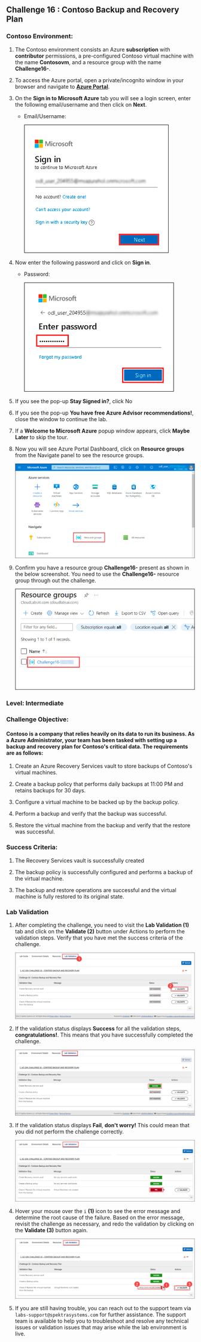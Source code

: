 ## Challenge 16 : Contoso Backup and Recovery Plan

### **Contoso Environment:** 

1. The Contoso environment consists an Azure **subscription** with **contributor** permissions, a pre-configured Contoso virtual machine with the name **Contosovm<inject key="DeploymentID" enableCopy="false"/>**, and a resource group with the name **Challenge16-<inject key="DeploymentID" enableCopy="false"/>**.

1. To access the Azure portal, open a private/incognito window in your browser and navigate to **[Azure Portal](https://portal.azure.com)**.

1. On the **Sign in to Microsoft Azure** tab you will see a login screen, enter the following email/username and then click on **Next**. 
   * Email/Username: <inject key="AzureAdUserEmail"></inject>
   
     ![](media/image7.png "Enter Email")
     
1. Now enter the following password and click on **Sign in**.
   * Password: <inject key="AzureAdUserPassword"></inject>
   
     ![](media/image8.png "Enter Password")
     
1. If you see the pop-up **Stay Signed in?**, click No

1. If you see the pop-up **You have free Azure Advisor recommendations!**, close the window to continue the lab.

1. If a **Welcome to Microsoft Azure** popup window appears, click **Maybe Later** to skip the tour.
   
1. Now you will see Azure Portal Dashboard, click on **Resource groups** from the Navigate panel to see the resource groups.

    ![](media/select-rg.png "Resource groups")
   
1. Confirm you have a resource group **Challenge16-<inject key="DeploymentID" enableCopy="false"/>** present as shown in the below screenshot. You need to use the **Challenge16-<inject key="DeploymentID" enableCopy="false"/>** resource group through out the challenge.

    ![](media/Rg.png "Resource groups")
   

### **Level:**  Intermediate

### **Challenge Objective:**

#### Contoso is a company that relies heavily on its data to run its business. As a Azure Administrator, your team has been tasked with setting up a backup and recovery plan for Contoso's critical data. The requirements are as follows:

1. Create an Azure Recovery Services vault to store backups of Contoso's virtual machines.

1. Create a backup policy that performs daily backups at 11:00 PM and retains backups for 30 days.

1. Configure a virtual machine to be backed up by the backup policy.

1. Perform a backup and verify that the backup was successful.

1. Restore the virtual machine from the backup and verify that the restore was successful.

### Success Criteria:

1. The Recovery Services vault is successfully created

1. The backup policy is successfully configured and performs a backup of the virtual machine.

1. The backup and restore operations are successful and the virtual machine is fully restored to its original state.

### Lab Validation

1. After completing the challenge, you need to visit the **Lab Validation (1)** tab and click on the **Validate (2)** button under Actions to perform the validation steps. Verify that you have met the success criteria of the challenge. 

    ![](media/validate1.png "Validation")

1. If the validation status displays **Success** for all the validation steps, **congratulations!**. This means that you have successfully completed the challenge. 

     ![](media/validate5.png "Validation")
     
1. If the validation status displays **Fail**, **don't worry!** This could mean that you did not perform the challenge correctly.

     ![](media/validate3.png "Validation")

1. Hover your mouse over the `i` **(1)** icon to see the error message and determine the root cause of the failure. Based on the error message, revisit the challenge as necessary, and redo the validation by clicking on the **Validate (3)** button again.
      
     ![](media/validate4.png "Validation") 

1. If you are still having trouble, you can reach out to the support team via `labs-support@spektrasystems.com` for further assistance. The support team is available to help you to troubleshoot and resolve any technical issues or validation issues that may arise while the lab environment is live.



